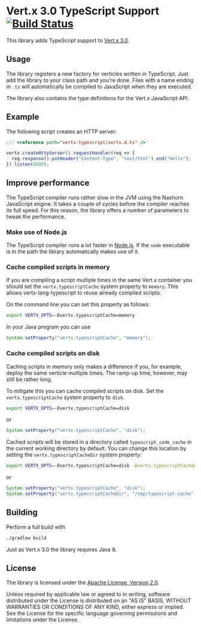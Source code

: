 Vert.x 3.0 TypeScript Support [![Build Status](https://travis-ci.org/michel-kraemer/vertx-lang-typescript.svg?branch=master)](https://travis-ci.org/michel-kraemer/vertx-lang-typescript)
=============================

This library adds TypeScript support to [Vert.x 3.0](http://vertx.io).

Usage
-----

The library registers a new factory for verticles written in TypeScript. Just
add the library to your class path and you're done. Files with a name ending
in `.ts` will automatically be compiled to JavaScript when they are executed.

The library also contains the type definitions for the Vert.x JavaScript API.

Example
-------

The following script creates an HTTP server:

```typescript
/// <reference path="vertx-typescript/vertx.d.ts" />

vertx.createHttpServer().requestHandler(req => {
  req.response().putHeader("Content-Type", "text/html").end("Hello");
}).listen(8080);
```

Improve performance
-------------------

The TypeScript compiler runs rather slow in the JVM using the Nashorn JavaScript
engine. It takes a couple of cycles before the compiler reaches its full speed.
For this reason, the library offers a number of parameters to tweak the
performance.

### Make use of Node.js

The TypeScript compiler runs a lot faster in [Node.js](https://nodejs.org/).
If the `node` executable is in the path the library automatically makes use of it.

### Cache compiled scripts in memory

If you are compiling a script multiple times in the same Vert.x container you
should set the `vertx.typescriptCache` system property to `memory`. This allows
vertx-lang-typescript to reuse already compiled scripts.

On the command line you can set this property as follows:

```bash
export VERTX_OPTS=-Dvertx.typescriptCache=memory
```

In your Java program you can use

```java
System.setProperty("vertx.typescriptCache", "memory");
```

### Cache compiled scripts on disk

Caching scripts in memory only makes a difference if you, for example, deploy
the same verticle multiple times. The ramp-up time, however, may still be
rather long.

To mitigate this you can cache compiled scripts on disk. Set the
`vertx.typescriptCache` system property to `disk`.

```bash
export VERTX_OPTS=-Dvertx.typescriptCache=disk
```

or

```java
System.setProperty("vertx.typescriptCache", "disk");
```

Cached scripts will be stored in a directory called `typescript_code_cache`
in the current working directory by default. You can change this location
by setting the `vertx.typescriptCacheDir` system property:

```bash
export VERTX_OPTS=-Dvertx.typescriptCache=disk -Dvertx.typescriptCacheDir=/tmp/typescript-cache
```

or

```java
System.setProperty("vertx.typescriptCache", "disk");
System.setProperty("vertx.typescriptCacheDir", "/tmp/typescript-cache");
```

Building
--------

Perform a full build with

```bash
./gradlew build
```

Just as Vert.x 3.0 the library requires Java 8.

License
-------

The library is licensed under the
[Apache License, Version 2.0](http://www.apache.org/licenses/LICENSE-2.0).

Unless required by applicable law or agreed to in writing, software
distributed under the License is distributed on an "AS IS" BASIS,
WITHOUT WARRANTIES OR CONDITIONS OF ANY KIND, either express or implied.
See the License for the specific language governing permissions and
limitations under the License.
